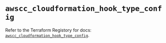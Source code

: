# `awscc_cloudformation_hook_type_config`

Refer to the Terraform Registory for docs: [`awscc_cloudformation_hook_type_config`](https://registry.terraform.io/providers/hashicorp/awscc/0.70.0/docs/resources/cloudformation_hook_type_config).
